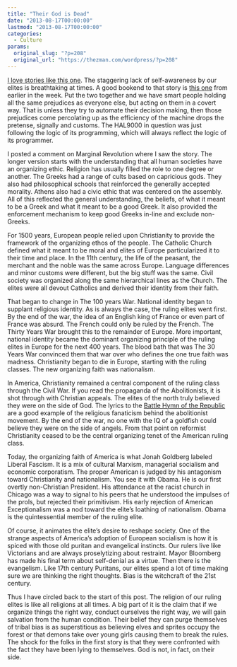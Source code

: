 ```yaml
---
title: "Their God is Dead"
date: "2013-08-17T00:00:00"
lastmod: "2013-08-17T00:00:00"
categories:
  - Culture
params:
  original_slug: "?p=208"
  original_url: "https://thezman.com/wordpress/?p=208"
---
```


<a
href="http://www.theguardian.com/news/datablog/2013/aug/14/problem-with-algorithms-magnifying-misbehaviour"
target="_blank">I love stories like this one</a>. The staggering lack of
self-awareness by our elites is breathtaking at times. A good bookend to
that story is [this
one](http://www.dailymail.co.uk/news/article-2389545/Intelligent-people-just-likely-racists-difference-likely-act-beliefs.html?ito=feeds-newsxml)
from earlier in the week. Put the two together and we have smart people
holding all the same prejudices as everyone else, but acting on them in
a covert way. That is unless they try to automate their decision making,
then those prejudices come percolating up as the efficiency of the
machine drops the pretense, signally and customs. The HAL9000 in
question was just following the logic of its programming, which will
always reflect the logic of its programmer.

I posted a comment on Marginal Revolution where I saw the story. The
longer version starts with the understanding that all human societies
have an organizing ethic. Religion has usually filled the role to one
degree or another. The Greeks had a range of cults based on capricious
gods. They also had philosophical schools that reinforced the generally
accepted morality. Athens also had a civic ethic that was centered on
the assembly. All of this reflected the general understanding, the
beliefs, of what it meant to be a Greek and what it meant to be a good
Greek. It also provided the enforcement mechanism to keep good Greeks
in-line and exclude non-Greeks.

For 1500 years, European people relied upon Christianity to provide the
framework of the organizing ethos of the people. The Catholic Church
defined what it meant to be moral and elites of Europe particularized it
to their time and place. In the 11th century, the life of the peasant,
the merchant and the noble was the same across Europe. Language
differences and minor customs were different, but the big stuff was the
same. Civil society was organized along the same hierarchical lines as
the Church. The elites were all devout Catholics and derived their
identity from their faith.

That began to change in The 100 years War. National identity began to
supplant religious identity. As is always the case, the ruling elites
went first. By the end of the war, the idea of an English king of France
or even part of France was absurd. The French could only be ruled by the
French. The Thirty Years War brought this to the remainder of Europe.
More important, national identity became the dominant organizing
principle of the ruling elites in Europe for the next 400 years. The
blood bath that was The 30 Years War convinced them that war over who
defines the one true faith was madness. Christianity began to die in
Europe, starting with the ruling classes. The new organizing faith was
nationalism.

In America, Christianity remained a central component of the ruling
class through the Civil War. If you read the propaganda of the
Abolitionists, it is shot through with Christian appeals. The elites of
the north truly believed they were on the side of God. The lyrics to the
[Battle Hymn of the
Republic](http://en.wikipedia.org/wiki/The_Battle_Hymn_of_the_Republic)
are a good example of the religious fanaticism behind the abolitionist
movement. By the end of the war, no one with the IQ of a goldfish could
believe they were on the side of angels. From that point on reformist
Christianity ceased to be the central organizing tenet of the American
ruling class.

Today, the organizing faith of America is what Jonah Goldberg labeled
Liberal Fascism. It is a mix of cultural Marxism, managerial socialism
and economic corporatism. The proper American is judged by his
antagonism toward Christianity and nationalism. You see it with Obama.
He is our first overtly non-Christian President. His attendance at the
racist church in Chicago was a way to signal to his peers that he
understood the impulses of the prols, but rejected their primitivism.
His early rejection of American Exceptionalism was a nod toward the
elite’s loathing of nationalism. Obama is the quintessential member of
the ruling elite.

Of course, it animates the elite’s desire to reshape society. One of the
strange aspects of America’s adoption of European socialism is how it is
spiced with those old puritan and evangelical instincts. Our rulers live
like Victorians and are always proselytizing about restraint. Mayor
Bloomberg has made his final term about self-denial as a virtue. Then
there is the evangelism. Like 17th century Puritans, our elites spend a
lot of time making sure we are thinking the right thoughts. Bias is the
witchcraft of the 21st century.

Thus I have circled back to the start of this post. The religion of our
ruling elites is like all religions at all times. A big part of it is
the claim that if we organize things the right way, conduct ourselves
the right way, we will gain salvation from the human condition. Their
belief they can purge themselves of tribal bias is as superstitious as
believing elves and sprites occupy the forest or that demons take over
young girls causing them to break the rules. The shock for the folks in
the first story is that they were confronted with the fact they have
been lying to themselves. God is not, in fact, on their side.
